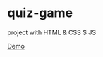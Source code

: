 # quiz-game
project with HTML &amp; CSS $ JS

<a href="https://tarek-98.github.io/quiz-game/">Demo</a>
